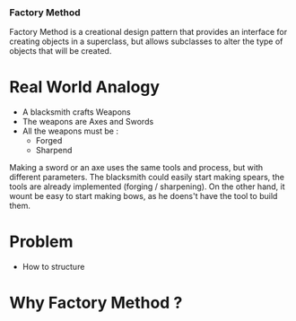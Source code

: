 ### Factory Method

Factory Method is a creational design pattern that provides an interface for creating objects in a superclass, but allows subclasses to alter the type of objects that will be created.

# Real World Analogy

- A blacksmith crafts Weapons
- The weapons are Axes and Swords
- All the weapons must be :
    - Forged
    - Sharpend

Making a sword or an axe uses the same tools and process, but with different parameters.
The blacksmith could easily start making spears, the tools are already implemented (forging / sharpening).
On the other hand, it wount be easy to start making bows, as he doens't have the tool to build them.

# Problem

- How to structure 

# Why Factory Method ?
